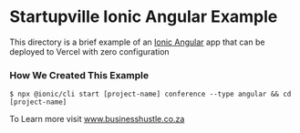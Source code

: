 # Startupville Ionic Angular Example

This directory is a brief example of an [Ionic Angular](https://ionicframework.com/docs/angular/overview) app that can be deployed to Vercel with zero configuration

### How We Created This Example


```shell
$ npx @ionic/cli start [project-name] conference --type angular && cd [project-name]
```

To Learn more visit www.businesshustle.co.za
